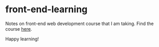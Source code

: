 # front-end-learning
Notes on front-end web development course that I am taking. Find the course [here](https://www.youtube.com/watch?v=zJSY8tbf_ys&list=PL_d5ef1YH4Z7Rc4R_ao6_rTmmkVUYxzSH&index=3).

Happy learning!
